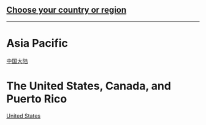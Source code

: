 ## [Choose your country or region](https://elevenstudio-main.github.io/choose-country-region)

---------

# Asia Pacific
[中国大陆](https://elevenstudio-main.github.io/index) 

# The United States, Canada, and Puerto Rico
[United States](https://elevenstudio-main.github.io/en/index) 
